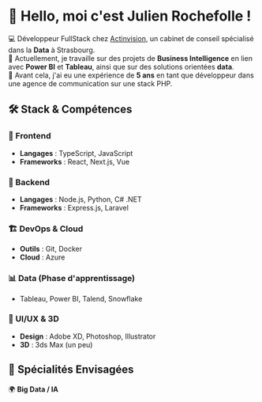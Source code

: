 # 👋 Hello, moi c'est Julien Rochefolle !

💻 Développeur FullStack chez [Actinvision](https://www.actinvision.com/), un cabinet de conseil spécialisé dans la **Data** à Strasbourg.  
🚀 Actuellement, je travaille sur des projets de **Business Intelligence** en lien avec **Power BI** et **Tableau**, ainsi que sur des solutions orientées **data**.  
📍 Avant cela, j'ai eu une expérience de **5 ans** en tant que développeur dans une agence de communication sur une stack PHP.  

## 🛠️ Stack & Compétences

### 🎨 Frontend
- **Langages** : TypeScript, JavaScript  
- **Frameworks** : React, Next.js, Vue  

### 🔧 Backend
- **Langages** : Node.js, Python, C# .NET  
- **Frameworks** : Express.js, Laravel  

### 🏗️ DevOps & Cloud
- **Outils** : Git, Docker  
- **Cloud** : Azure  

### 📊 Data (Phase d'apprentissage)
- Tableau, Power BI, Talend, Snowflake  

### 🎨 UI/UX & 3D
- **Design** : Adobe XD, Photoshop, Illustrator  
- **3D** : 3ds Max (un peu)  

## 🎯 Spécialités Envisagées
🌍 **Big Data / IA**  
